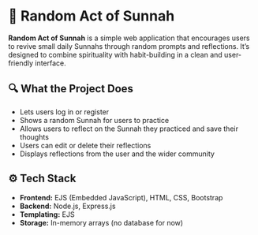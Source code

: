 # 🌿 Random Act of Sunnah

**Random Act of Sunnah** is a simple web application that encourages users to revive small daily Sunnahs through random prompts and reflections. 
It’s designed to combine spirituality with habit-building in a clean and user-friendly interface.

## 🔍 What the Project Does

- Lets users log in or register
- Shows a random Sunnah for users to practice
- Allows users to reflect on the Sunnah they practiced and save their thoughts
- Users can edit or delete their reflections
- Displays reflections from the user and the wider community

## ⚙️ Tech Stack

- **Frontend:** EJS (Embedded JavaScript), HTML, CSS, Bootstrap
- **Backend:** Node.js, Express.js
- **Templating:** EJS
- **Storage:** In-memory arrays (no database for now)
